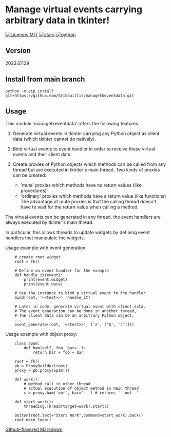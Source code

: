# Manage virtual events carrying arbitrary data in tkinter!

[![License: MIT](https://img.shields.io/github/license/Gribouillis/managetkeventdata)](https://opensource.org/licenses/MIT)
[![stars](https://img.shields.io/github/stars/Gribouillis/managetkeventdata)]()
[![python](https://img.shields.io/github/languages/top/Gribouillis/managetkeventdata)]()

## Version

2023.07.09

## Install from main branch
```
python -m pip install git+https://github.com/Gribouillis/managetkeventdata.git
```

## Usage

This module 'managetkeventdata' offers the following features

1) Generate virtual events in tkinter carrying any Python
object as client data (which tkinter cannot do natively).

2) Bind virtual events to event handler in order to receive
these virtual events and their client data.

3) Create proxies of Python objects which methods can
be called from any thread but are executed in tkinter's
main thread. Two kinds of proxies can be created:
    * 'mute' proxies which methods have no return values (like procedures)
    * 'ordinary' proxies which methods have a return value (like functions)
The advantage of mute proxies is that the calling thread
doesn't have to wait for the return value when calling a
method.

The virtual events can be generated in any thread, the
event handlers are always executed by tkinter's main thread.

In particular, this allows threads to update widgets by
defining event handlers that manipulate the widgets.

Usage example with event generation:

```
    # create root widget
    root = Tk()

    # Define an event handler for the example
    def handle_it(event):
        print(event.widget)
        print(event.data)

    # Use the instance to bind a virtual event to the handler
    bind(root, '<<test>>', handle_it)

    # Later in code, generate virtual event with client data.
    # The event generation can be done in another thread,
    # The client data can be an arbitrary Python object.
    ...
    event_generate(root, '<<test>>', ['a', ['b', 'c']]))
```
Usage example with object proxy:
```
    class Spam:
        def ham(self, foo, bar=''):
            return bar + foo + bar

    root = Tk()
    pb = ProxyBuilder(root)
    proxy = pb.proxy(Spam())

    def work():
        # method call in other thread
        # actual execution of object method in main thread
        s = proxy.ham('oof', bar='--') # returns '--oof--'

    def start_work():
        threading.Thread(target=work).start()

    Button(root,text="Start Work",command=start_work).pack()
    root.main_loop()
```

[Github-flavored Markdown](https://guides.github.com/features/mastering-markdown/)


